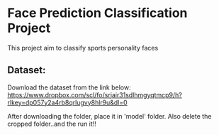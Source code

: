 # Face Prediction Classification Project

This project aim to classify sports personality faces

## Dataset:

Download the dataset from the link below:
https://www.dropbox.com/scl/fo/srjair31sdlhmgyqtmcp9/h?rlkey=dp057y2a4rb8qrlugvy8hlr9u&dl=0

After downloading the folder, place it in 'model' folder.
Also delete the cropped folder..and the run it!!